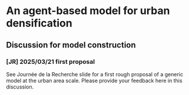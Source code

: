 # An agent-based model for urban densification

## Discussion for model construction

### [JR] 2025/03/21 first proposal

See Journée de la Recherche slide for a first rough proposal of a generic model at the urban area scale.
Please provide your feedback here in this discussion.

